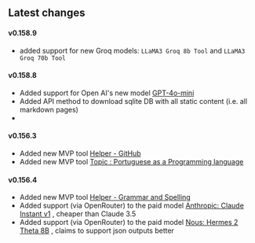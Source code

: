 ## Latest changes

#### v0.158.9
 - added support for new Groq models: `LLaMA3 Groq 8b Tool` and `LLaMA3 Groq 70b Tool`
 
#### v0.158.8
 - Added support for Open AI's new model [GPT-4o-mini](https://www.linkedin.com/feed/update/urn:li:activity:7219804219246051328)
 - Added API method to download sqlite DB with all static content (i.e. all markdown pages)
 - 
#### v0.156.3
 - Added new MVP tool [Helper - GitHub](docs/personas/github-helper)
 - Added new MVP tool [Topic : Portuguese as a Programming language](docs/personas/portuguese-journalist)

#### v0.156.4
 - Added new MVP tool [Helper - Grammar and Spelling](docs/personas/spelling-grammar-helper)
 - Added support (via OpenRouter) to the paid model [Anthropic: Claude Instant v1](https://openrouter.ai/models/anthropic/claude-instant-1:beta) , 
   cheaper than Claude 3.5
 - Added support (via OpenRouter) to the paid model [Nous: Hermes 2 Theta 8B](https://openrouter.ai/models/nousresearch/hermes-2-theta-llama-3-8b) , 
   claims to support json outputs better